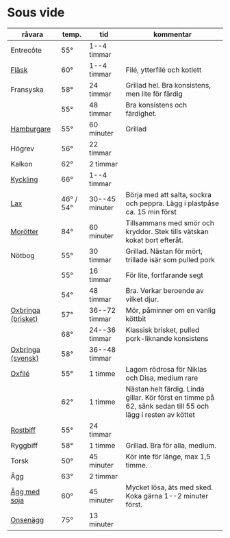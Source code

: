 # Sous vide
<!-- Spara filen med CMD+K S för att undvika automatformattering -->
| **råvara**     | **temp.** | **tid**      | **kommentar**          |
| ---------- | ----- | -------- | ------------------ |
| Entrecôte                                                                                                                 | 55°       | 1--4 timmar    |                                                                                                            |
| [Fläsk](http://www.seriouseats.com/2016/04/food-lab-complete-guide-to-sous-vide-pork-chops.html#time)                     | 60°       | 1--4 timmar    | Filé, ytterfilé och kotlett                                                                                |
| Fransyska                                                                                                                 | 58°       | 24 timmar      | Grillad hel. Bra konsistens, men lite för färdig                                                           |
|                                                                                                                           | 55°       | 48 timmar      | Bra konsistens och färdighet.                                                                              |
| [Hamburgare](http://www.seriouseats.com/recipes/2010/06/sous-vide-burgers-recipe.html)                                    | 55°       | 60 minuter     | Grillad                                                                                                    |
| Högrev                                                                                                                    | 56°       | 22 timmar      |                                                                                                            |
| Kalkon                                                                                                                    | 62°       | 2 timmar       |                                                                                                            |
| [Kyckling](http://www.seriouseats.com/2015/07/the-food-lab-complete-guide-to-sous-vide-chicken-breast.html)               | 66°       | 1--4 timmar    |                                                                                                            |
| [Lax](http://www.seriouseats.com/recipes/2016/08/sous-vide-salmon-recipe.html)                                            | 46° / 54° | 30--45 minuter | Börja med att salta, sockra och peppra. Lägg i plastpåse ca. 15 min först                                  |
| [Morötter](http://www.seriouseats.com/recipes/2010/06/sous-vide-glazed-carrots-recipe.html)                               | 84°       | 60 minuter     | Tillsammans med smör och kryddor. Stek tills vätskan kokat bort efteråt.                                   |
| Nötbog                                                                                                                    | 55°       | 30 timmar      | Grillad. Nästan för mört, trillade isär som pulled pork                                                    |
|                                                                                                                           | 55°       | 16 timmar      | För lite, fortfarande segt                                                                                 |
|                                                                                                                           | 54°       | 48 timmar      | Bra. Verkar beroende av vilket djur.                                                                       |
| [Oxbringa (brisket)](https://www.seriouseats.com/recipes/2016/08/sous-vide-barbecue-smoked-bbq-brisket-texas-recipe.html) | 57°       | 36--72 timmar  | Mör, påminner om en vanlig köttbit                                                                         |
|                                                                                                                        | 68°       | 24--36 timmar  | Klassisk brisket, pulled pork-liknande konsistens                                                          |
| [Oxbringa (svensk)](http://niklash.blogspot.se/2014/12/sous-vide-oxbringa-med-pepparrotssas.html)                      | 58°       | 36--48 timmar  ||
| [Oxfilé](http://www.seriouseats.com/2015/06/food-lab-complete-guide-to-sous-vide-steak.html) | 55°       | 1 timme        | Lagom rödrosa för Niklas och Disa, medium rare                                                             |
| | 62°       | 1 timme        | Nästan helt färdig. Linda gillar. Kör först en timme på 62, sänk sedan till 55 och lägg i resten av köttet |
| [Rostbiff](http://www.barariktigmat.se/index.php/teknik/sous-vide/item/353-rostbiff-sous-vide-och-vad-man-gor-med-den) | 55°       | 24 timmar      ||
| Ryggbiff                                                                                                               | 58°       | 1 timme        | Grillad. Bra för alla, medium.|
| Torsk                                                                                                                  | 50°       | 45 minuter     | Kör inte för länge, max 1,5 timme.|
| Ägg                                                                                                                    | 63°       | 2 timmar       ||
| [Ägg med soja](http://www.seriouseats.com/recipes/2014/09/singapore-style-soft-cooked-eggs-with-kaya-jam-and-toast-recipe.html) | 60°       | 45 minuter     | Mycket lösa, äts med sked. Koka gärna 1--2 minuter först.|
| [Onsenägg](http://www.seriouseats.com/2016/08/how-to-make-onsen-tamago-japanese-poached-egg.html) | 75°       | 13 minuter | |

